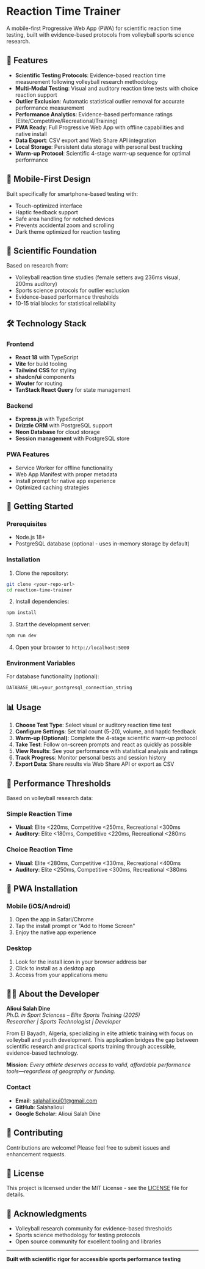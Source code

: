 # Reaction Time Trainer

A mobile-first Progressive Web App (PWA) for scientific reaction time testing, built with evidence-based protocols from volleyball sports science research.

## 🚀 Features

- **Scientific Testing Protocols**: Evidence-based reaction time measurement following volleyball research methodology
- **Multi-Modal Testing**: Visual and auditory reaction time tests with choice reaction support
- **Outlier Exclusion**: Automatic statistical outlier removal for accurate performance measurement
- **Performance Analytics**: Evidence-based performance ratings (Elite/Competitive/Recreational/Training)
- **PWA Ready**: Full Progressive Web App with offline capabilities and native install
- **Data Export**: CSV export and Web Share API integration
- **Local Storage**: Persistent data storage with personal best tracking
- **Warm-up Protocol**: Scientific 4-stage warm-up sequence for optimal performance

## 📱 Mobile-First Design

Built specifically for smartphone-based testing with:
- Touch-optimized interface
- Haptic feedback support
- Safe area handling for notched devices
- Prevents accidental zoom and scrolling
- Dark theme optimized for reaction testing

## 🔬 Scientific Foundation

Based on research from:
- Volleyball reaction time studies (female setters avg 236ms visual, 200ms auditory)
- Sports science protocols for outlier exclusion
- Evidence-based performance thresholds
- 10-15 trial blocks for statistical reliability

## 🛠️ Technology Stack

### Frontend
- **React 18** with TypeScript
- **Vite** for build tooling
- **Tailwind CSS** for styling
- **shadcn/ui** components
- **Wouter** for routing
- **TanStack React Query** for state management

### Backend
- **Express.js** with TypeScript
- **Drizzle ORM** with PostgreSQL support
- **Neon Database** for cloud storage
- **Session management** with PostgreSQL store

### PWA Features
- Service Worker for offline functionality
- Web App Manifest with proper metadata
- Install prompt for native app experience
- Optimized caching strategies

## 🚀 Getting Started

### Prerequisites
- Node.js 18+ 
- PostgreSQL database (optional - uses in-memory storage by default)

### Installation

1. Clone the repository:
```bash
git clone <your-repo-url>
cd reaction-time-trainer
```

2. Install dependencies:
```bash
npm install
```

3. Start the development server:
```bash
npm run dev
```

4. Open your browser to `http://localhost:5000`

### Environment Variables

For database functionality (optional):
```env
DATABASE_URL=your_postgresql_connection_string
```

## 📊 Usage

1. **Choose Test Type**: Select visual or auditory reaction time test
2. **Configure Settings**: Set trial count (5-20), volume, and haptic feedback
3. **Warm-up (Optional)**: Complete the 4-stage scientific warm-up protocol
4. **Take Test**: Follow on-screen prompts and react as quickly as possible
5. **View Results**: See your performance with statistical analysis and ratings
6. **Track Progress**: Monitor personal bests and session history
7. **Export Data**: Share results via Web Share API or export as CSV

## 🏐 Performance Thresholds

Based on volleyball research data:

### Simple Reaction Time
- **Visual**: Elite <220ms, Competitive <250ms, Recreational <300ms
- **Auditory**: Elite <180ms, Competitive <220ms, Recreational <280ms

### Choice Reaction Time
- **Visual**: Elite <280ms, Competitive <330ms, Recreational <400ms
- **Auditory**: Elite <250ms, Competitive <300ms, Recreational <380ms

## 📱 PWA Installation

### Mobile (iOS/Android)
1. Open the app in Safari/Chrome
2. Tap the install prompt or "Add to Home Screen"
3. Enjoy the native app experience

### Desktop
1. Look for the install icon in your browser address bar
2. Click to install as a desktop app
3. Access from your applications menu

## 👨‍🔬 About the Developer

**Alioui Salah Dine**  
*Ph.D. in Sport Sciences – Elite Sports Training (2025)*  
*Researcher | Sports Technologist | Developer*

From El Bayadh, Algeria, specializing in elite athletic training with focus on volleyball and youth development. This application bridges the gap between scientific research and practical sports training through accessible, evidence-based technology.

**Mission**: *Every athlete deserves access to valid, affordable performance tools—regardless of geography or funding.*

### Contact
- **Email**: salahallioui01@gmail.com
- **GitHub**: Salahalioui
- **Google Scholar**: Alioui Salah Dine

## 🤝 Contributing

Contributions are welcome! Please feel free to submit issues and enhancement requests.

## 📄 License

This project is licensed under the MIT License - see the [LICENSE](LICENSE) file for details.

## 🙏 Acknowledgments

- Volleyball research community for evidence-based thresholds
- Sports science methodology for testing protocols
- Open source community for excellent tooling and libraries

---

**Built with scientific rigor for accessible sports performance testing**